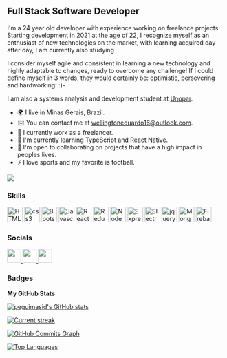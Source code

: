 

Full Stack Software Developer
----------------------------

I'm a 24 year old developer with experience working on freelance projects.
Starting development in 2021 at the age of 22, I recognize myself as an enthusiast of new technologies on the market, with learning acquired day after day, I am currently also studying

I consider myself agile and consistent in learning a new technology and highly adaptable to changes, ready to overcome any challenge!
If I could define myself in 3 words, they would certainly be: optimistic, persevering and hardworking! :)-

I am also a systems analysis and development student at [Unopar](https://www.unopar.com.br/).

* 🌍  I live in Minas Gerais, Brazil.
* ✉️  You can contact me at [wellingtoneduardo16@outlook.com](mailto:wellingtoneduardo16@outlook.com).
* 🚀  I currently work as a freelancer.
* 🧠  I'm currently learning TypeScript and React Native.
* 🤝  I'm open to collaborating on projects that have a high impact in peoples lives.
* ⚡  I love sports and my favorite is football.

<a href="https://github.com/wellington1310" target="_blank" rel="noreferrer"><img
src="https://img.shields.io/github/followers/peguimasid?logo=github&style=for-the-badge&color=3382ed&labelColor=171717" /></a>

### Skills

<p align="left">
  <a href="https://developer.mozilla.org/en-US/docs/Glossary/HTML5" target="_blank" rel="noreferrer"><img src="https://raw.githubusercontent.com/danielcranney/readme-generator/main/public/icons/skills/html5-colored.svg" width="36" height="36" alt="HTML5" /></a>
  <a href="https://developer.mozilla.org/pt-BR/docs/Web/CSS" target="_blank" rel="noreferrer"><img src="https://cdn.simpleicons.org/css3/#1572B6" width="36" height="36"   alt="css3"  /></a> 
  <a href="https://getbootstrap.com/" target="_blank" rel="noreferrer"><img src="https://cdn.simpleicons.org/bootstrap/#7952B3" width="36" height="36"   alt="Bootstrap"  /></a>
<a href="https://developer.mozilla.org/en-US/docs/Web/JavaScript" target="_blank" rel="noreferrer"><img src="https://raw.githubusercontent.com/danielcranney/readme-generator/main/public/icons/skills/javascript-colored.svg" width="36" height="36" alt="Javascript" /></a>
<a href="https://reactjs.org/" target="_blank" rel="noreferrer"><img src="https://raw.githubusercontent.com/danielcranney/readme-generator/main/public/icons/skills/react-colored.svg" width="36" height="36" alt="React" /></a>
<a href="https://redux.js.org/" target="_blank" rel="noreferrer"><img src="https://raw.githubusercontent.com/danielcranney/readme-generator/main/public/icons/skills/redux-colored.svg" width="36" height="36" alt="Redux" /></a>
<a href="https://nodejs.org/en/" target="_blank" rel="noreferrer"><img src="https://raw.githubusercontent.com/danielcranney/readme-generator/main/public/icons/skills/nodejs-colored.svg" width="36" height="36" alt="NodeJS" /></a>
<a href="https://expressjs.com/" target="_blank" rel="noreferrer"><img src="https://raw.githubusercontent.com/danielcranney/readme-generator/main/public/icons/skills/express-colored-dark.svg" width="36" height="36" alt="Express" /></a>
<a href="https://www.electronjs.org/" target="_blank" rel="noreferrer"><img src="https://cdn.simpleicons.org/electron/#47848F" width="36" height="36"   alt="Electron"  /></a>
<a href="https://jquery.com/" target="_blank" rel="noreferrer"><img src="https://cdn.simpleicons.org/jquery/#0769AD" width="36" height="36"   alt="jquery"  /></a>
<a href="https://www.mongodb.com/" target="_blank" rel="noreferrer"><img src="https://raw.githubusercontent.com/danielcranney/readme-generator/main/public/icons/skills/mongodb-colored.svg" width="36" height="36" alt="MongoDB" /></a>
<a href="https://firebase.google.com/" target="_blank" rel="noreferrer"><img src="https://cdn.simpleicons.org/firebase/#FFCA28" width="36" height="36"   alt="Firebase"  /></a>
</p>

### Socials

<p align="left">
  <a href="https://discord.com/users/661437172699889684" target="_blank" rel="noreferrer"><img src="https://raw.githubusercontent.com/danielcranney/readme-generator/main/public/icons/socials/discord.svg" width="32" height="32" />
  </a> <a href="https://github.com/Wellington1310" target="_blank" rel="noreferrer"><img src="https://raw.githubusercontent.com/danielcranney/readme-generator/main/public/icons/socials/github-dark.svg" width="32" height="32" />
 </a> <a href="https://www.linkedin.com/in/wellington-eduardo/" target="_blank" rel="noreferrer"><img src="https://raw.githubusercontent.com/danielcranney/readme-generator/main/public/icons/socials/linkedin.svg" width="32" height="32" /></a>


### Badges

<b>My GitHub Stats</b>

<a href="https://github.com/wellington1310"><img src="https://github-readme-stats-peguimasid.vercel.app/api?username=Wellington1310&show_icons=true&hide=&count_private=true&title_color=3382ed&text_color=ffffff&icon_color=3382ed&bg_color=171717&hide_border=true&show_icons=true" alt="peguimasid's GitHub stats" /></a>

<a href="https://github.com/wellington1310"> <img src="https://github-readme-streak-stats.herokuapp.com/?user=Wellington1310&stroke=ffffff&background=171717&ring=3382ed&fire=3382ed&currStreakNum=ffffff&currStreakLabel=3382ed&sideNums=ffffff&sideLabels=ffffff&dates=ffffff&hide_border=true%22" alt="Current streak" /></a>

<a href="https://github.com/wellington1310"><img src="https://github-readme-activity-graph.cyclic.app/graph?username=Wellington1310&bg_color=171717&color=ffffff&line=3382ed&point=ffffff&area_color=171717&area=true&hide_border=true&custom_title=GitHub%20Commits%20Graph" alt="GitHub Commits Graph" /></a>

<a href="https://github.com/wellington1310" align="left"><img src="https://github-readme-stats-peguimasid.vercel.app/api/top-langs/?username=Wellington1310&layout=compact&title_color=3382ed&hide=css,objective-c,html&text_color=ffffff&icon_color=3382ed&bg_color=171717&hide_border=true&locale=en&custom_title=Top%20%Languages" alt="Top Languages" /></a>


